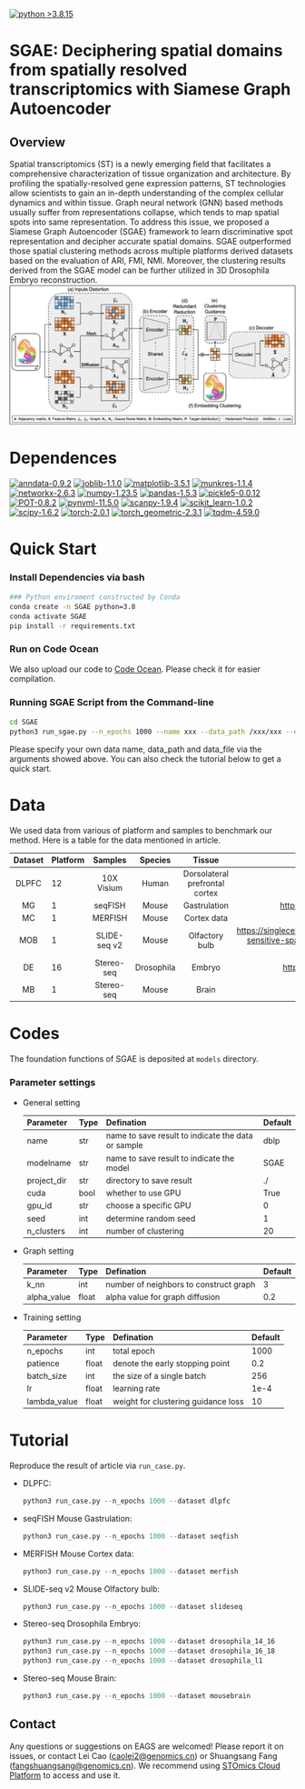 [![python >3.8.15](https://img.shields.io/badge/python-3.8.15-brightgreen)](https://www.python.org/)

# SGAE: Deciphering spatial domains from spatially resolved transcriptomics with Siamese Graph Autoencoder

## Overview
Spatial transcriptomics (ST) is a newly emerging field that facilitates a comprehensive characterization of tissue 
organization and architecture. By profiling the spatially-resolved gene expression patterns, ST technologies 
allow scientists to gain an in-depth understanding of the complex cellular dynamics and within tissue. 
Graph neural network (GNN) based methods usually suffer from representations collapse, which tends to map spatial spots 
into same representation. To address this issue, we proposed a Siamese Graph Autoencoder (SGAE) framework to learn 
discriminative spot representation and decipher accurate spatial domains. SGAE outperformed those spatial clustering 
methods across multiple platforms derived datasets based on the evaluation of ARI, FMI, NMI. Moreover, the clustering 
results derived from the SGAE model can be further utilized in 3D Drosophila Embryo reconstruction.
![](./fig1.png)

# Dependences
[![anndata-0.9.2](https://img.shields.io/badge/anndata-0.9.2-red)](https://github.com/scverse/anndata)
[![joblib-1.1.0](https://img.shields.io/badge/joblib-1.1.0-lightgrey)](https://pypi.org/project/joblib/1.0.1/)
[![matplotlib-3.5.1](https://img.shields.io/badge/matplotlib-3.5.1-brightgreen)](https://pypi.org/project/matplotlib/3.5.1/)
[![munkres-1.1.4](https://img.shields.io/badge/munkres-1.1.4-yellow)](https://pypi.org/project/munkres/)
[![networkx-2.6.3](https://img.shields.io/badge/networkx-2.6.3-green)](https://pypi.org/project/networkx/2.6.3/)
[![numpy-1.23.5](https://img.shields.io/badge/numpy-1.23.5-9cf)](https://pypi.org/project/numpy/1.23.5/)
[![pandas-1.5.3](https://img.shields.io/badge/pandas-1.5.3-informational)](https://pypi.org/project/pandas/1.5.3/)
[![pickle5-0.0.12](https://img.shields.io/badge/pickle5-0.0.12-1cf)](https://pypi.org/project/pickle5/)
[![POT-0.8.2](https://img.shields.io/badge/POT-0.8.2-orange)](https://pypi.org/project/POT/0.8.2/)
[![pynvml-11.5.0](https://img.shields.io/badge/pynvml-11.5.0-ff69b4)](https://pypi.org/project/pynvml/)
[![scanpy-1.9.4](https://img.shields.io/badge/scanpy-1.9.4-ff39b4)](https://pypi.org/project/scanpy/)
[![scikit_learn-1.0.2](https://img.shields.io/badge/scikit_learn-1.0.2-purple)](https://pypi.org/project/scikit-learn/1.0.2/)
[![scipy-1.6.2](https://img.shields.io/badge/scipy-1.6.2-cyan)](https://pypi.org/project/scipy/1.6.2/)
[![torch-2.0.1](https://img.shields.io/badge/torch-2.0.1-brigtblue)](https://pytorch.org/get-started/previous-versions/)
[![torch_geometric-2.3.1](https://img.shields.io/badge/torch_geometric-2.3.1-magenta)](https://pypi.org/project/torch-geometric/2.3.1/)
[![tqdm-4.59.0](https://img.shields.io/badge/tqdm-4.59.0-blueviolet)](https://pypi.org/project/tqdm/4.59.0/)

# Quick Start

### Install Dependencies via bash
```bash
### Python enviroment constructed by Conda
conda create -n SGAE python=3.8
conda activate SGAE
pip install -r requirements.txt
```


### Run on Code Ocean 

We also upload our code to [Code Ocean](https://codeocean.com/capsule/4678327/tree). Please check it for easier compilation.


### Running SGAE Script from the Command-line
```bash
cd SGAE
python3 run_sgae.py --n_epochs 1000 --name xxx --data_path /xxx/xxx --data_file xxx.h5ad
```
Please specify your own data name, data_path and data_file via the arguments showed above. You can also
check the tutorial below to get a quick start.
# Data

We used data from various of platform and samples to benchmark our method. Here is a table for the data mentioned in article.

| Dataset | Platform |   Samples    |  Species   |             Tissue             |                            Source                            |
| :-----: | -------- | :----------: | :--------: | :----------------------------: | :----------------------------------------------------------: |
|  DLPFC  | 12       |  10X Visium  |   Human    | Dorsolateral prefrontal cortex |             http://research.libd.org/spatialLIBD             |
|   MG    | 1        |   seqFISH    |   Mouse    |          Gastrulation          |        https://crukci.shinyapps.io/SpatialMouseAtlas/        |
|   MC    | 1        |   MERFISH    |   Mouse    |          Cortex data           |              https://doi.brainimagelibrary.org/              |
|   MOB   | 1        | SLIDE-seq v2 |   Mouse    |         Olfactory bulb         | https://singlecell.broadinstitute.org/single_cell/study/SCP815/highly-sensitive-spatial-transcriptomics-at-near-cellular-resolution-with-slide-seqv2#study-summary |
|   DE    | 16       |  Stereo-seq  | Drosophila |             Embryo             |        https://db.cngb.org/stomics/flysta3d/spatial/         |
|   MB    | 1        |  Stereo-seq  |   Mouse    |             Brain              |              https://zenodo.org/record/7340795               |



# Codes

The foundation functions of SGAE is deposited at `models` directory. 

### Parameter settings

- General setting

  | Parameter   | Type | Defination                                         | Default |
  | ----------- | ---- | -------------------------------------------------- | ------- |
  | name        | str  | name to save result to indicate the data or sample | dblp    |
  | modelname   | str  | name to save result to indicate the model          | SGAE    |
  | project_dir | str  | directory to save result                           | ./      |
  | cuda        | bool | whether to use GPU                                 | True    |
  | gpu_id      | str  | choose a specific GPU                              | 0       |
  | seed        | int  | determine random seed                              | 1       |
  | n_clusters  | int  | number of clustering                               | 20      |

- Graph setting

  | Parameter   | Type  | Defination                             | Default |
  | ----------- | ----- | -------------------------------------- | ------- |
  | k_nn        | int   | number of neighbors to construct graph | 3       |
  | alpha_value | float | alpha value for graph diffusion        | 0.2     |

- Training setting

  | Parameter    | Type  | Defination                          | Default |
  | ------------ | ----- | ----------------------------------- | ------- |
  | n_epochs     | int   | total epoch                         | 1000    |
  | patience     | float | denote the early stopping point     | 0.2     |
  | batch_size   | int   | the size of a single batch          | 256     |
  | lr           | float | learning rate                       | 1e-4    |
  | lambda_value | float | weight for clustering guidance loss | 10      |



# Tutorial

 Reproduce the result of article via  `run_case.py`.

- DLPFC:
  ```python  
  python3 run_case.py --n_epochs 1000 --dataset dlpfc
  ```

- seqFISH  Mouse  Gastrulation:

  ```python  
  python3 run_case.py --n_epochs 1000 --dataset seqfish
  ```

- MERFISH  Mouse  Cortex data:

  ```python  
  python3 run_case.py --n_epochs 1000 --dataset merfish
  ```

- SLIDE-seq v2  Mouse  Olfactory bulb:

  ```python  
  python3 run_case.py --n_epochs 1000 --dataset slideseq
  ```

- Stereo-seq  Drosophila  Embryo:

  ```python  
  python3 run_case.py --n_epochs 1000 --dataset drosophila_14_16
  python3 run_case.py --n_epochs 1000 --dataset drosophila_16_18
  python3 run_case.py --n_epochs 1000 --dataset drosophila_l1
  ```

- Stereo-seq  Mouse  Brain:

  ```python  
  python3 run_case.py --n_epochs 1000 --dataset mousebrain
  ```


   

## Contact
Any questions or suggestions on EAGS are welcomed! Please report it on issues, 
or contact Lei Cao (caolei2@genomics.cn) or Shuangsang Fang (fangshuangsang@genomics.cn).
We recommend using [STOmics Cloud Platform](https://cloud.stomics.tech/) to access and use it.
